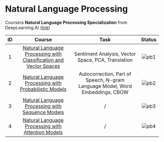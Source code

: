 # Natural Language Processing

Coursera **Natural Language Processing Specialization** from DeepLearning.AI ([link](https://www.coursera.org/specializations/natural-language-processing))

| **ID** |                                                             **Course**                                                             |                                   **Task**                                   |              **Status**              |
| :----: | :--------------------------------------------------------------------------------------------------------------------------------: | :--------------------------------------------------------------------------: | :----------------------------------: |
|   1    | [Natural Language Processing with Classification and Vector Spaces](https://github.com/yixiaowang2001/NLP_Notes/tree/main/Course1) |              Sentiment Analysis, Vector Space, PCA, Translation              | ![pb1](https://progress-bar.dev/100) |
|   2    |       [Natural Language Processing with Probabilistic Models](https://github.com/yixiaowang2001/NLP_Notes/tree/main/Course2)       | Autocorrection, Part of Speech, N-gram Language Model, Word Embeddings, CBOW | ![pb2](https://progress-bar.dev/100) |
|   3    |         [Natural Language Processing with Sequence Models](https://github.com/yixiaowang2001/NLP_Notes/tree/main/Course3)          |                                      /                                       | ![pb3](https://progress-bar.dev/50)  |
|   4    |         [Natural Language Processing with Attention Models](https://github.com/yixiaowang2001/NLP_Notes/tree/main/Course4)         |                                      /                                       |  ![pb4](https://progress-bar.dev/0)  |
